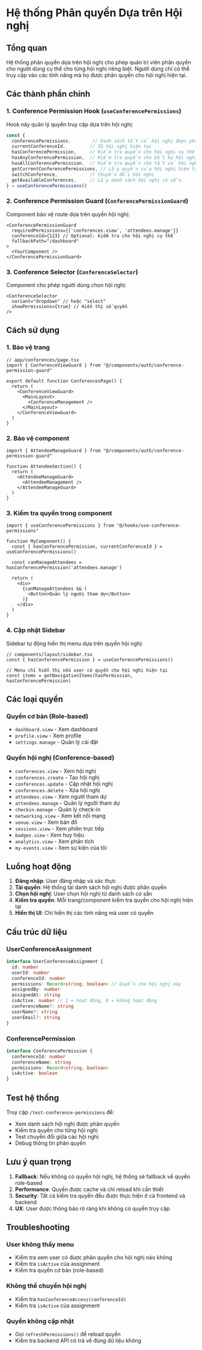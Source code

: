 # Hệ thống Phân quyền Dựa trên Hội nghị

## Tổng quan

Hệ thống phân quyền dựa trên hội nghị cho phép quản trị viên phân quyền cho người dùng cụ thể cho từng hội nghị riêng biệt. Người dùng chỉ có thể truy cập vào các tính năng mà họ được phân quyền cho hội nghị hiện tại.

## Các thành phần chính

### 1. Conference Permission Hook (`useConferencePermissions`)

Hook này quản lý quyền truy cập dựa trên hội nghị:

```typescript
const {
  conferencePermissions,        // Danh sách tất cả hội nghị được phân quyền
  currentConferenceId,         // ID hội nghị hiện tại
  hasConferencePermission,     // Kiểm tra quyền cho hội nghị cụ thể
  hasAnyConferencePermission,  // Kiểm tra quyền cho bất kỳ hội nghị nào
  hasAllConferencePermission,  // Kiểm tra quyền cho tất cả hội nghị
  getCurrentConferencePermissions, // Lấy quyền của hội nghị hiện tại
  switchConference,            // Chuyển đổi hội nghị
  getAvailableConferences,     // Lấy danh sách hội nghị có sẵn
} = useConferencePermissions()
```

### 2. Conference Permission Guard (`ConferencePermissionGuard`)

Component bảo vệ route dựa trên quyền hội nghị:

```tsx
<ConferencePermissionGuard 
  requiredPermissions={['conferences.view', 'attendees.manage']}
  conferenceId={123} // Optional: kiểm tra cho hội nghị cụ thể
  fallbackPath="/dashboard"
>
  <YourComponent />
</ConferencePermissionGuard>
```

### 3. Conference Selector (`ConferenceSelector`)

Component cho phép người dùng chọn hội nghị:

```tsx
<ConferenceSelector 
  variant="dropdown" // hoặc "select"
  showPermissions={true} // Hiển thị số quyền
/>
```

## Cách sử dụng

### 1. Bảo vệ trang

```tsx
// app/conferences/page.tsx
import { ConferenceViewGuard } from "@/components/auth/conference-permission-guard"

export default function ConferencesPage() {
  return (
    <ConferenceViewGuard>
      <MainLayout>
        <ConferenceManagement />
      </MainLayout>
    </ConferenceViewGuard>
  )
}
```

### 2. Bảo vệ component

```tsx
import { AttendeeManageGuard } from "@/components/auth/conference-permission-guard"

function AttendeeSection() {
  return (
    <AttendeeManageGuard>
      <AttendeeManagement />
    </AttendeeManageGuard>
  )
}
```

### 3. Kiểm tra quyền trong component

```tsx
import { useConferencePermissions } from "@/hooks/use-conference-permissions"

function MyComponent() {
  const { hasConferencePermission, currentConferenceId } = useConferencePermissions()
  
  const canManageAttendees = hasConferencePermission('attendees.manage')
  
  return (
    <div>
      {canManageAttendees && (
        <Button>Quản lý người tham dự</Button>
      )}
    </div>
  )
}
```

### 4. Cập nhật Sidebar

Sidebar tự động hiển thị menu dựa trên quyền hội nghị:

```tsx
// components/layout/sidebar.tsx
const { hasConferencePermission } = useConferencePermissions()

// Menu chỉ hiển thị nếu user có quyền cho hội nghị hiện tại
const items = getNavigationItems(hasPermission, hasConferencePermission)
```

## Các loại quyền

### Quyền cơ bản (Role-based)
- `dashboard.view` - Xem dashboard
- `profile.view` - Xem profile
- `settings.manage` - Quản lý cài đặt

### Quyền hội nghị (Conference-based)
- `conferences.view` - Xem hội nghị
- `conferences.create` - Tạo hội nghị
- `conferences.update` - Cập nhật hội nghị
- `conferences.delete` - Xóa hội nghị
- `attendees.view` - Xem người tham dự
- `attendees.manage` - Quản lý người tham dự
- `checkin.manage` - Quản lý check-in
- `networking.view` - Xem kết nối mạng
- `venue.view` - Xem bản đồ
- `sessions.view` - Xem phiên trực tiếp
- `badges.view` - Xem huy hiệu
- `analytics.view` - Xem phân tích
- `my-events.view` - Xem sự kiện của tôi

## Luồng hoạt động

1. **Đăng nhập**: User đăng nhập và xác thực
2. **Tải quyền**: Hệ thống tải danh sách hội nghị được phân quyền
3. **Chọn hội nghị**: User chọn hội nghị từ danh sách có sẵn
4. **Kiểm tra quyền**: Mỗi trang/component kiểm tra quyền cho hội nghị hiện tại
5. **Hiển thị UI**: Chỉ hiển thị các tính năng mà user có quyền

## Cấu trúc dữ liệu

### UserConferenceAssignment
```typescript
interface UserConferenceAssignment {
  id: number
  userId: number
  conferenceId: number
  permissions: Record<string, boolean> // Quyền cho hội nghị này
  assignedBy: number
  assignedAt: string
  isActive: number // 1 = hoạt động, 0 = không hoạt động
  conferenceName?: string
  userName?: string
  userEmail?: string
}
```

### ConferencePermission
```typescript
interface ConferencePermission {
  conferenceId: number
  conferenceName: string
  permissions: Record<string, boolean>
  isActive: boolean
}
```

## Test hệ thống

Truy cập `/test-conference-permissions` để:
- Xem danh sách hội nghị được phân quyền
- Kiểm tra quyền cho từng hội nghị
- Test chuyển đổi giữa các hội nghị
- Debug thông tin phân quyền

## Lưu ý quan trọng

1. **Fallback**: Nếu không có quyền hội nghị, hệ thống sẽ fallback về quyền role-based
2. **Performance**: Quyền được cache và chỉ reload khi cần thiết
3. **Security**: Tất cả kiểm tra quyền đều được thực hiện ở cả frontend và backend
4. **UX**: User được thông báo rõ ràng khi không có quyền truy cập

## Troubleshooting

### User không thấy menu
- Kiểm tra xem user có được phân quyền cho hội nghị nào không
- Kiểm tra `isActive` của assignment
- Kiểm tra quyền cơ bản (role-based)

### Không thể chuyển hội nghị
- Kiểm tra `hasConferenceAccess(conferenceId)`
- Kiểm tra `isActive` của assignment

### Quyền không cập nhật
- Gọi `refreshPermissions()` để reload quyền
- Kiểm tra backend API có trả về đúng dữ liệu không
